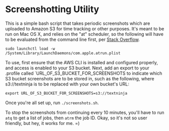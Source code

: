 # Screenshotting Utility

This is a simple bash script that takes periodic screenshots which are
uploaded to Amazon S3 for time tracking or other purposes. It's meant
to be run on Mac OS X, and relies on the "at" scheduler, so the
following will have to be evaluated from the command line first, per
[Stack Overflow](https://superuser.com/questions/43678/mac-os-x-at-command-not-working).

    sudo launchctl load -w /System/Library/LaunchDaemons/com.apple.atrun.plist

To use, first ensure that the AWS CLI is installed and configured
properly, and access is enabled to your S3 bucket. Next, add an export
to your .profile called `URL_OF_S3_BUCKET_FOR_SCREENSHOTS to indicate
which S3 bucket screenshots are to be stored in, such as the
following, where s3://textninja is to be replaced with your own
bucket's URL:

    export URL_OF_S3_BUCKET_FOR_SCREENSHOTS=s3://textninja

Once you're all set up, run `./screenshots.sh`.

To stop the screenshots from continuing every 10 minutes, you'll have to run
`atq` to get a list of jobs, then `atrm` the job ID. Okay, so it's not so
user friendly, but hey, it works for me. =)